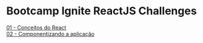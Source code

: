 # Bootcamp Ignite ReactJS Challenges

[01 - Conceitos do React](./01-conceitos-do-react)  
[02 - Componentizando a aplicação](./02-componentizando-a-aplicacao)
